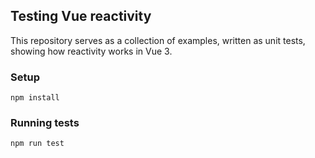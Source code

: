 ## Testing Vue reactivity

This repository serves as a collection of examples, written as unit tests, showing how reactivity works in Vue 3.

### Setup

```
npm install
```

### Running tests

```
npm run test
```
